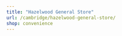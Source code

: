 ```yaml
---
title: "Hazelwood General Store"
url: /cambridge/hazelwood-general-store/
shop: convenience
---
```

